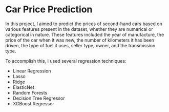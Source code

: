 # Car Price Prediction


In this project, I aimed to predict the prices of second-hand cars based on various features present in the dataset, whether they are numerical or categorical in nature. These features included the year of manufacture, the price of the car when it was new, the number of kilometers it has been driven, the type of fuel it uses, seller type, owner, and the transmission type.

To accomplish this, I used several regression techniques:

- Linear Regression
- Lasso
- Ridge
- ElasticNet
- Random Forests
- Decision Tree Regressor
- XGBoost Regressor

